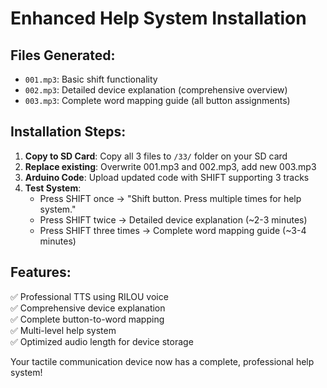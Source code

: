 # Enhanced Help System Installation

## Files Generated:
- `001.mp3`: Basic shift functionality
- `002.mp3`: Detailed device explanation (comprehensive overview)  
- `003.mp3`: Complete word mapping guide (all button assignments)

## Installation Steps:
1. **Copy to SD Card**: Copy all 3 files to `/33/` folder on your SD card
2. **Replace existing**: Overwrite 001.mp3 and 002.mp3, add new 003.mp3
3. **Arduino Code**: Upload updated code with SHIFT supporting 3 tracks
4. **Test System**: 
   - Press SHIFT once → "Shift button. Press multiple times for help system."
   - Press SHIFT twice → Detailed device explanation (~2-3 minutes)
   - Press SHIFT three times → Complete word mapping guide (~3-4 minutes)

## Features:
✅ Professional TTS using RILOU voice  
✅ Comprehensive device explanation  
✅ Complete button-to-word mapping  
✅ Multi-level help system  
✅ Optimized audio length for device storage  

Your tactile communication device now has a complete, professional help system!
